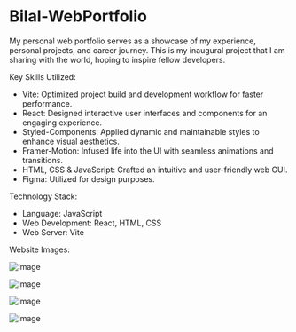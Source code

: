 # Bilal-WebPortfolio

My personal web portfolio serves as a showcase of my experience, personal projects, and career journey. This is my inaugural project that I am sharing with the world, hoping to inspire fellow developers.

Key Skills Utilized:

- Vite: Optimized project build and development workflow for faster performance.
- React: Designed interactive user interfaces and components for an engaging experience.
- Styled-Components: Applied dynamic and maintainable styles to enhance visual aesthetics.
- Framer-Motion: Infused life into the UI with seamless animations and transitions.
- HTML, CSS & JavaScript: Crafted an intuitive and user-friendly web GUI.
- Figma: Utilized for design purposes.

Technology Stack:

- Language: JavaScript
- Web Development: React, HTML, CSS
- Web Server: Vite

Website Images:

![image](https://github.com/FishmandemCode/Web-Portfolio-1.0/assets/106996740/3fd82767-5cb7-4f5a-8ffc-8b3ded613fec)

![image](https://github.com/FishmandemCode/Web-Portfolio-1.0/assets/106996740/3e1b8fee-8a1c-47e2-97c9-1ba0a076c304)

![image](https://github.com/FishmandemCode/Web-Portfolio-1.0/assets/106996740/852779cd-3754-4e1b-a712-714cf086b1e9)

![image](https://github.com/FishmandemCode/Web-Portfolio-1.0/assets/106996740/6d554741-1219-443f-85f3-16eb5be22435)

